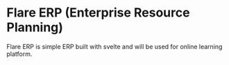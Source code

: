 # Flare ERP (Enterprise Resource Planning)

Flare ERP is simple ERP built with svelte and will be used for online learning platform.
